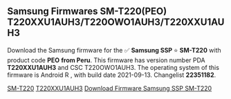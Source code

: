 <h2>Samsung Firmwares SM-T220(PEO) T220XXU1AUH3/T220OWO1AUH3/T220XXU1AUH3</h2>
Download the Samsung firmware for the ✅ <strong>Samsung SSP </strong> ⭐ <strong>SM-T220</strong> with product code <strong>PEO</strong> <strong> from Peru</strong>. This firmware has version number PDA <strong>T220XXU1AUH3</strong> and CSC T220OWO1AUH3. The operating system of this firmware is Android R , with build date 2021-09-13. Changelist <strong>22351182</strong>.


[SM-T220](https://samfirm.shop/samsung/model/SM-T220)
[T220XXU1AUH3](https://samfirm.shop/samsung/pda/T220XXU1AUH3)
[Download Firmware Samsung SSP SM-T220](https://samfirm.shop/samsung/firmware/455537)
